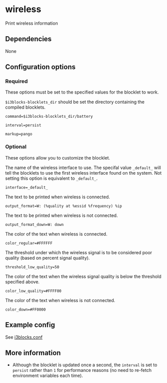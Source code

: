 # wireless
Print wireless information

## Dependencies
None

## Configuration options

### Required
These options must be set to the specified values for the blocklet to work.

`$i3blocks-blocklets_dir` should be set the directory containing the compiled blocklets.
```
command=$i3blocks-blocklets_dir/battery
```
```
interval=persist
```
```
markup=pango
```

### Optional
These options allow you to customize the blocklet.

The name of the wireless interface to use. The specifal value `_default_` will tell the blocklets to use the first wireless interface found on the system. Not setting this option is equivalent to `_default_`.
```
interface=_default_
```
The text to be printed when wireless is connected.
```
output_format=W: (%quality at %essid %frequency) %ip
```
The text to be printed when wireless is not connected.
```
output_format_down=W: down
```
The color of the text when wireless is connected.
```
color_regular=#FFFFFF
```
The threshold under which the wireless signal is to be considered poor quality (based on percent signal quality).
```
threshold_low_quality=50
```
The color of the text when the wireless signal quality is below the threshold specified above.
```
color_low_quality=#FFFF00
```
The color of the text when wireless is not connected.
```
color_down=#FF0000
```

## Example config
See [i3blocks.conf](i3blocks.conf)

## More information
- Although the blocklet is updated once a second, the `interval` is set to `persist` rather than `1` for performance reasons (no need to re-fetch environment variables each time).
